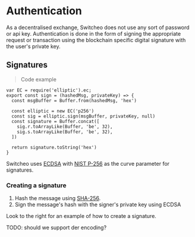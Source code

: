 # Authentication

As a decentralised exchange, Switcheo does not use any sort of password or api key.
  Authentication is done in the form of signing the appropriate request or transaction using the blockchain 
  specific digital signature with the user's private key.

## Signatures

> Code example

```ReactJS
var EC = require('elliptic').ec;
export const sign = (hashedMsg, privateKey) => {
  const msgBuffer = Buffer.from(hashedMsg, 'hex')

  const elliptic = new EC('p256')
  const sig = elliptic.sign(msgBuffer, privateKey, null)
  const signature = Buffer.concat([
    sig.r.toArrayLike(Buffer, 'be', 32),
    sig.s.toArrayLike(Buffer, 'be', 32),
  ])

  return signature.toString('hex')
}
```

Switcheo uses [ECDSA](https://en.wikipedia.org/wiki/Elliptic_Curve_Digital_Signature_Algorithm)
with [NIST P-256](http://safecurves.cr.yp.to/) as the curve parameter for signatures.

### Creating a signature

1. Hash the message using [SHA-256](https://en.wikipedia.org/wiki/SHA-2).
2. Sign the message's hash with the signer's private key using ECDSA

Look to the right for an example of how to create a signature.

TODO: should we support der encoding?
